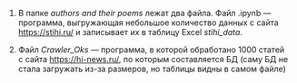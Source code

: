 1. В папке *authors and their poems* лежат два файла. Файл .ipynb — программа, выгружающая небольшое количество данных с сайта https://stihi.ru/ и записывает их в таблицу Excel *stihi_data*.

2. Файл *Crawler_Oks* — программа, в которой обработано 1000 статей с сайта https://hi-news.ru/, по которым составляется БД (саму БД не стала загружать из-за размеров, но таблицы видны в самом файле)

